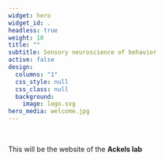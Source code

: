 ```yaml
---
widget: hero
widget_id: .
headless: true
weight: 10
title: ""
subtitle: Sensory neuroscience of behavior
active: false
design:
  columns: "1"
  css_style: null
  css_class: null
  background:
    image: logo.svg
hero_media: welcome.jpg
---
```


<br>

This will be the website of the **Ackels lab**
